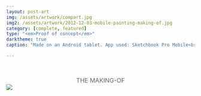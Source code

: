 ```yaml
---
layout: post-art
img: /assets/artwork/compart.jpg
img2: /assets/artwork/2012-12-03-mobile-painting-making-of.jpg
category: [complete, featured]
type: "<em>Proof of concept</em>"
darktheme: true
caption: "Made on an Android tablet. App used: Sketchbook Pro Mobile<br>Painted from a photo reference"

---
```

<div style="text-align: center; margin-top: 3rem; ">
    <span style="font-size: 1rem; color: #666; text-transform: uppercase; text-align: center; ">
The making-of
    </span>
<a style="width: 95%;" href="{{ page.img2 }}">
<img src="{{ page.img2 }}" style="max-height:500px; margin-left: auto; margin-right: auto; display: block;"/>
</a>
</div>